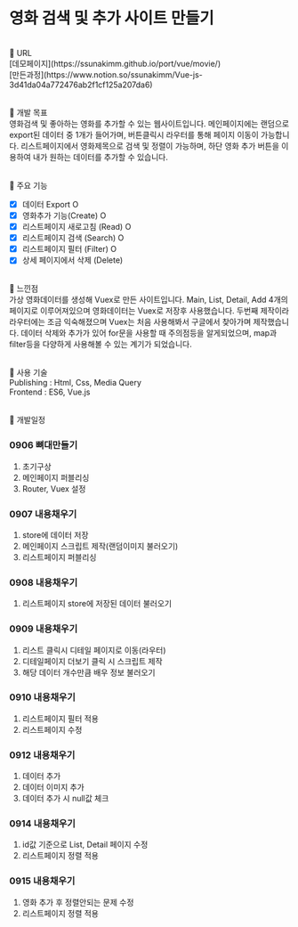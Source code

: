 # 영화 검색 및 추가 사이트 만들기
<br>
📌 URL<br>
[데모페이지](https://ssunakimm.github.io/port/vue/movie/)<br>
[만든과정](https://www.notion.so/ssunakimm/Vue-js-3d41da04a772476ab2f1cf125a207da6)
<br><br>

📌 개발 목표<br>
영화검색 및 좋아하는 영화를 추가할 수 있는 웹사이트입니다.
메인페이지에는 랜덤으로 export된 데이터 중 1개가 들어가며,
버튼클릭시 라우터를 통해 페이지 이동이 가능합니다.
리스트페이지에서 영화제목으로 검색 및 정렬이 가능하며,
하단 영화 추가 버튼을 이용하여 내가 원하는 데이터를 추가할 수 있습니다. 
<br><br>

📌 주요 기능<br>
* [x] 데이터 Export O
* [x] 영화추가 기능(Create) O
* [x] 리스트페이지 새로고침 (Read) O
* [x] 리스트페이지 검색 (Search) O
* [x] 리스트페이지 필터 (Filter) O
* [x] 상세 페이지에서 삭제 (Delete)
<br><br>

📌 느낀점<br>
가상 영화데이터를 생성해 Vuex로 만든 사이트입니다.
Main, List, Detail, Add 4개의 페이지로 이루어져있으며 영화데이터는
Vuex로 저장후 사용했습니다. 두번째 제작이라 라우터에는 조금 익숙해졌으며
Vuex는 처음 사용해봐서 구글에서 찾아가며 제작했습니다.
데이터 삭제와 추가가 있어 for문을 사용할 때 주의점등을 알게되었으며,
map과 filter등을 다양하게 사용해볼 수 있는 계기가 되었습니다.
<br><br>

📌 사용 기술<br>
Publishing : Html, Css, Media Query<br> 
Frontend : ES6, Vue.js 
<br><br>

📌 개발일정<br>

### 0906 뼈대만들기
1. 초기구상 
2. 메인페이지 퍼블리싱
3. Router, Vuex 설정

### 0907 내용채우기
1. store에 데이터 저장
2. 메인페이지 스크립트 제작(랜덤이미지 불러오기)
3. 리스트페이지 퍼블리싱

### 0908 내용채우기
1. 리스트페이지 store에 저장된 데이터 불러오기

### 0909 내용채우기
1. 리스트 클릭시 디테일 페이지로 이동(라우터)
2. 디테일페이지 더보기 클릭 시 스크립트 제작
3. 해당 데이터 개수만큼 배우 정보 불러오기

### 0910 내용채우기
1. 리스트페이지 필터 적용
2. 리스트페이지 수정

### 0912 내용채우기
1. 데이터 추가
2. 데이터 이미지 추가
3. 데이터 추가 시 null값 체크

### 0914 내용채우기
1. id값 기준으로 List, Detail 페이지 수정
2. 리스트페이지 정렬 적용

### 0915 내용채우기
1. 영화 추가 후 정렬안되는 문제 수정
2. 리스트페이지 정렬 적용

